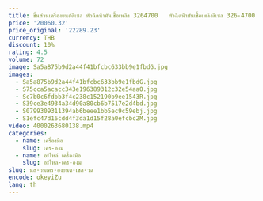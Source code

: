 ```yaml
---
title: ชิ้นส่วนเครื่องยนต์ดีเซล หัวฉีดน้ํามันเชื้อเพลิง 3264700   หัวฉีดน้ํามันเชื้อเพลิงดีเซล 326-4700 สําหรับ - เครื่องยนต์ C6 C6.4 312D
price: '20060.32'
price_original: '22289.23'
currency: THB
discount: 10%
rating: 4.5
volume: 72
image: Sa5a875b9d2a44f41bfcbc633bb9e1fbdG.jpg
images:
  - Sa5a875b9d2a44f41bfcbc633bb9e1fbdG.jpg
  - S75cca5acacc343e196389312c32e54aaO.jpg
  - Sc7b0c6fdbb3f4c238c152190b9ee1543R.jpg
  - S39ce3e4934a34d90a80cb6b7517e2d4bd.jpg
  - S0799309311394ab6beee1bb5ec9c59ebj.jpg
  - S1efc47d16cdd4f3da1d15f28a0efcbc2M.jpg
video: 4000263680138.mp4
categories:
  - name: เครื่องมือ
    slug: เคร-องม
  - name: อะไหล่ เครื่องมือ
    slug: อะไหล-เคร-องม
slug: นส-วนเคร-องยนต-เซล-วฉ
encode: okeyiZu
lang: th
---
```

  